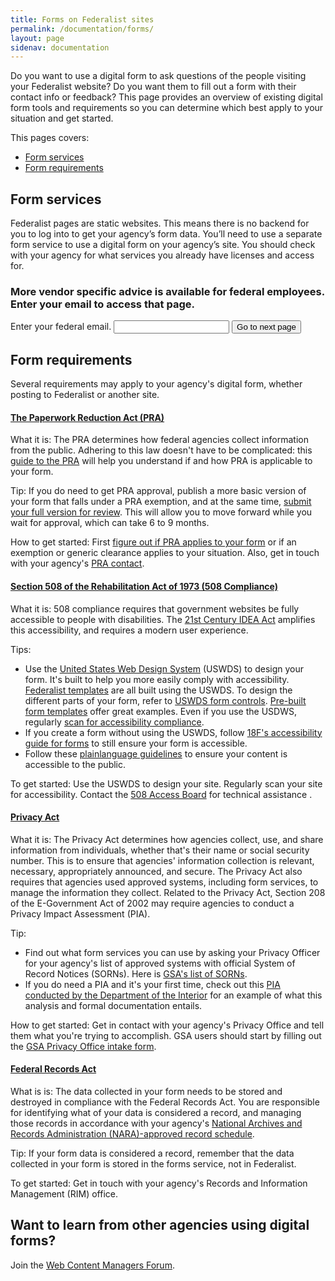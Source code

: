 ```yaml
---
title: Forms on Federalist sites
permalink: /documentation/forms/
layout: page
sidenav: documentation
---
```

Do you want to use a digital form to ask questions of the people visiting your Federalist website? Do you want them to fill out a form with their contact info or feedback? This page provides an overview of existing digital form tools and requirements so you can determine which best apply to your situation and get started.

This pages covers:
* [Form services](#form-services)
* [Form requirements](#form-requirements)

## Form services
Federalist pages are static websites. This means there is no backend for you to log into to get your agency’s form data. You’ll need to use a separate form service to use a digital form on your agency’s site. You should check with your agency for what services you already have licenses and access for.

<div class="usa-alert usa-alert-info" >
  <div class="usa-alert-body">
    <h3 class="usa-alert-heading">
      More vendor specific advice is available for federal employees. Enter your email to access that page.
    </h3>
    <p class="usa-alert-text">
      <form id='fed-email-form' class="usa-form">
        <label for="fed-email">Enter your federal email.</label>
        <input class="usa-input" id="fed-email" name="fed-email" type="email">
        <input class="usa-button" id="submit-btn" type="submit" value="Go to next page">
      </form>
    </p>
  </div>
</div>

<script>
  // Block form submission
  const form = document.getElementById('fed-email-form');
  form.addEventListener('submit', function(e) {
    e.preventDefault();
  });

  // Validate on button click
  const email = document.getElementById('fed-email');
  document.getElementById('submit-btn').addEventListener('click', function(e){
    if (/(.gov|.mil)$/.test(email.value)) {
      // redirect that works on preview builds too
      const current_url = window.location.href;
      // Just replace the url with the entire one we want
      const new_url = "{{ site.baseurl }}/documentation/form-services";
      window.location.href = new_url;
    } else {
      email.setCustomValidity("Please enter a federal email.");
    }
  });
</script>

## Form requirements
Several requirements may apply to your agency's digital form, whether posting to Federalist or another site.

#### [The Paperwork Reduction Act (PRA)](https://digital.gov/resources/paperwork-reduction-act-44-u-s-c-3501-et-seq/)
What it is: The PRA determines how federal agencies collect information from the public. Adhering to this law doesn't have to be complicated: this [guide to the PRA](https://pra.digital.gov/) will help you understand if and how PRA is applicable to your form.

Tip: If you do need to get PRA approval, publish a more basic version of your form that falls under a PRA exemption, and at the same time, [submit your full version for review](https://pra.digital.gov/clearance-process/). This will allow you to move forward while you wait for approval, which can take 6 to 9 months.

How to get started: First [figure out if PRA applies to your form](https://pra.digital.gov/do-i-need-clearance/) or if an exemption or generic clearance applies to your situation. Also, get in touch with your agency's [PRA contact](https://pra.digital.gov/contact/).

#### [Section 508 of the Rehabilitation Act of 1973 (508 Compliance)](https://www.section508.gov/manage/laws-and-policies)
What it is: 508 compliance requires that government websites be fully accessible to people with disabilities. The [21st Century IDEA Act](https://www.congress.gov/bill/115th-congress/house-bill/5759/text) amplifies this accessibility, and requires a modern user experience.

Tips:
- Use the [United States Web Design System](https://designsystem.digital.gov/) (USWDS) to design your form. It's built to help you more easily comply with accessibility. [Federalist templates](https://federalist.18f.gov/documentation/templates/) are all built using the USWDS. To design the different parts of your form, refer to [USWDS form controls](https://designsystem.digital.gov/components/form-controls/). [Pre-built form templates](https://designsystem.digital.gov/components/form-templates/) offer great examples. Even if you use the USDWS, regularly [scan for accessibility compliance](https://accessibility.18f.gov/tools/).
- If you create a form without using the USWDS, follow [18F's accessibility guide for forms](https://accessibility.18f.gov/forms/) to still ensure your form is accessible.
- Follow these [plainlanguage guidelines](https://plainlanguage.gov/guidelines/) to ensure your content is accessible to the public.

To get started: Use the USWDS to design your site. Regularly scan your site for accessibility. Contact the [508 Access Board](https://www.access-board.gov/guidelines-and-standards/communications-and-it/about-the-section-508-standards/section-508-standards) for technical assistance . 

#### [Privacy Act](https://www.archives.gov/about/laws/privacy-act-1974.html)
What it is: The Privacy Act determines how agencies collect, use, and share information from individuals, whether that's their name or social security number. This is to ensure that agencies' information collection is relevant, necessary, appropriately announced, and secure. The Privacy Act also requires that agencies used approved systems, including form services, to manage the information they collect. Related to the Privacy Act, Section 208 of the E-Government Act of 2002 may require agencies to conduct a Privacy Impact Assessment (PIA).

Tip:
- Find out what form services you can use by asking your Privacy Officer for your agency's list of approved systems with official System of Record Notices (SORNs). Here is [GSA's list of SORNs](https://www.gsa.gov/reference/gsa-privacy-program/systems-of-records-privacy-act/system-of-records-notices-sorns-privacy-act).
- If you do need a PIA and it's your first time, check out this [PIA conducted by the Department of the Interior](https://www.doi.gov/sites/doi.gov/files/uploads/govdelivery_pia_final_05.31.2017_1.pdf) for an example of what this analysis and formal documentation entails.

How to get started: Get in contact with your agency's Privacy Office and tell them what you're trying to accomplish. GSA users should start by filling out the [GSA Privacy Office intake form](https://docs.google.com/forms/d/1fYME9MzhfAYuRiONJEsf1EFS9cmg03jODFq2Y9hkEgs/viewform?edit_requested=true).

#### [Federal Records Act](https://www.archives.gov/about/laws/fed-agencies.html)
What is is: The data collected in your form needs to be stored and destroyed in compliance with the Federal Records Act. You are responsible for identifying what of your data is considered a record, and managing those records in accordance with your agency's [National Archives and Records Administration (NARA)-approved record schedule](https://www.archives.gov/about/laws/fed-agencies.html).

Tip: If your form data is considered a record, remember that the data collected in your form is stored in the forms service, not in Federalist.

To get started: Get in touch with your agency's Records and Information Management (RIM) office.

## Want to learn from other agencies using digital forms?
Join the [Web Content Managers Forum](https://digital.gov/communities/web-content-managers/).
